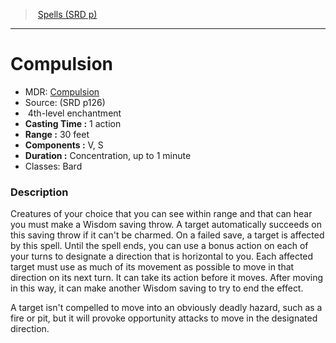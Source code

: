 ﻿---
!SpellItem
Family: SpellVO
Name: Compulsion
Type: enchantment
Level: 4
CastingTime: 1 action
Range: 30 feet
Components: V, S
Duration: Concentration, up to 1 minute
Classes: Bard
Source: (SRD p126)
AltName: '[Compulsion](hd_spells_compulsion.md)'
Id: spells_vo.md#compulsion
ParentLink: spells_vo.md#spells-srd-p
ParentName: Spells (SRD p)
NameLevel: 1
Attributes:
  Name: Compulsion
  Markdown: >+
    # <!--Name-->Compulsion<!--/Name-->


    - MDR: <!--AltName-->[Compulsion](hd_spells_compulsion.md)<!--/AltName-->

    - Source: <!--Source-->(SRD p126)<!--/Source-->

    -  <!--Level-->4<!--/Level-->th-level <!--Type-->enchantment<!--/Type-->

    - **Casting Time :** <!--CastingTime-->1 action<!--/CastingTime-->

    - **Range :** <!--Range-->30 feet<!--/Range-->

    - **Components :** <!--Components-->V, S<!--/Components-->

    - **Duration :** <!--Duration-->Concentration, up to 1 minute<!--/Duration-->

    - Classes: <!--Classes-->Bard<!--/Classes-->


    ### Description


    Creatures of your choice that you can see within range and that can hear you must make a Wisdom saving throw. A target automatically succeeds on this saving throw if it can't be charmed. On a failed save, a target is affected by this spell. Until the spell ends, you can use a bonus action on each of your turns to designate a direction that is horizontal to you. Each affected target must use as much of its movement as possible to move in that direction on its next turn. It can take its action before it moves. After moving in this way, it can make another Wisdom saving to try to end the effect.


    A target isn't compelled to move into an obviously deadly hazard, such as a fire or pit, but it will provoke opportunity attacks to move in the designated direction.

  AltName: '[Compulsion](hd_spells_compulsion.md)'
  Source: (SRD p126)
  Level: 4
  Type: enchantment
  CastingTime: 1 action
  Range: 30 feet
  Components: V, S
  Duration: Concentration, up to 1 minute
  Classes: Bard
AttributesDictionary: >+
  Name: Compulsion

  Markdown: >+

    # <!--Name-->Compulsion<!--/Name-->





    - MDR: <!--AltName-->[Compulsion](hd_spells_compulsion.md)<!--/AltName-->



    - Source: <!--Source-->(SRD p126)<!--/Source-->



    -  <!--Level-->4<!--/Level-->th-level <!--Type-->enchantment<!--/Type-->



    - **Casting Time :** <!--CastingTime-->1 action<!--/CastingTime-->



    - **Range :** <!--Range-->30 feet<!--/Range-->



    - **Components :** <!--Components-->V, S<!--/Components-->



    - **Duration :** <!--Duration-->Concentration, up to 1 minute<!--/Duration-->



    - Classes: <!--Classes-->Bard<!--/Classes-->





    ### Description





    Creatures of your choice that you can see within range and that can hear you must make a Wisdom saving throw. A target automatically succeeds on this saving throw if it can't be charmed. On a failed save, a target is affected by this spell. Until the spell ends, you can use a bonus action on each of your turns to designate a direction that is horizontal to you. Each affected target must use as much of its movement as possible to move in that direction on its next turn. It can take its action before it moves. After moving in this way, it can make another Wisdom saving to try to end the effect.





    A target isn't compelled to move into an obviously deadly hazard, such as a fire or pit, but it will provoke opportunity attacks to move in the designated direction.



  AltName: '[Compulsion](hd_spells_compulsion.md)'

  Source: (SRD p126)

  Level: 4

  Type: enchantment

  CastingTime: 1 action

  Range: 30 feet

  Components: V, S

  Duration: Concentration, up to 1 minute

  Classes: Bard

---
> [Spells (SRD p)](srd_spells.md)

---

# Compulsion

- MDR: [Compulsion](hd_spells_compulsion.md)
- Source: (SRD p126)
-  4th-level enchantment
- **Casting Time :** 1 action
- **Range :** 30 feet
- **Components :** V, S
- **Duration :** Concentration, up to 1 minute
- Classes: Bard

### Description

Creatures of your choice that you can see within range and that can hear you must make a Wisdom saving throw. A target automatically succeeds on this saving throw if it can't be charmed. On a failed save, a target is affected by this spell. Until the spell ends, you can use a bonus action on each of your turns to designate a direction that is horizontal to you. Each affected target must use as much of its movement as possible to move in that direction on its next turn. It can take its action before it moves. After moving in this way, it can make another Wisdom saving to try to end the effect.

A target isn't compelled to move into an obviously deadly hazard, such as a fire or pit, but it will provoke opportunity attacks to move in the designated direction.

